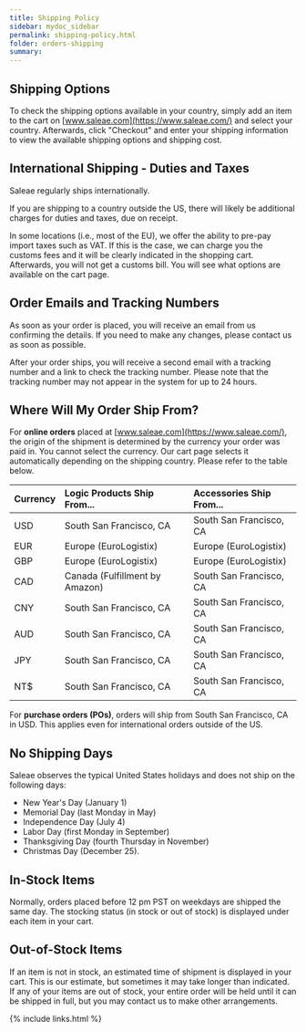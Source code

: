 ```yaml
---
title: Shipping Policy
sidebar: mydoc_sidebar
permalink: shipping-policy.html
folder: orders-shipping
summary:
---
```


## Shipping Options

To check the shipping options available in your country, simply add an item to the cart on [www.saleae.com](https://www.saleae.com/) and select your country. Afterwards, click "Checkout" and enter your shipping information to view the available shipping options and shipping cost.

## International Shipping - Duties and Taxes

Saleae regularly ships internationally.

If you are shipping to a country outside the US, there will likely be additional charges for duties and taxes, due on receipt. 

In some locations \(i.e., most of the EU\), we offer the ability to pre-pay import taxes such as VAT. If this is the case, we can charge you the customs fees and it will be clearly indicated in the shopping cart. Afterwards, you will not get a customs bill. You will see what options are available on the cart page.

## Order Emails and Tracking Numbers

As soon as your order is placed, you will receive an email from us confirming the details. If you need to make any changes, please contact us as soon as possible.

After your order ships, you will receive a second email with a tracking number and a link to check the tracking number. Please note that the tracking number may not appear in the system for up to 24 hours.

## Where Will My Order Ship From?

For **online orders** placed at [www.saleae.com](https://www.saleae.com/), the origin of the shipment is determined by the currency your order was paid in. You cannot select the currency. Our cart page selects it automatically depending on the shipping country. Please refer to the table below.

| Currency | Logic Products Ship From... | Accessories Ship From... |
| :--- | :--- | :--- |
| USD | South San Francisco, CA | South San Francisco, CA |
| EUR | Europe \(EuroLogistix\) | Europe \(EuroLogistix\) |
| GBP | Europe \(EuroLogistix\) | Europe \(EuroLogistix\) |
| CAD | Canada \(Fulfillment by Amazon\) | South San Francisco, CA |
| CNY | South San Francisco, CA | South San Francisco, CA |
| AUD | South San Francisco, CA | South San Francisco, CA |
| JPY | South San Francisco, CA | South San Francisco, CA |
| NT$ | South San Francisco, CA | South San Francisco, CA |

For **purchase orders \(POs\)**, orders will ship from South San Francisco, CA in USD. This applies even for international orders outside of the US.

## No Shipping Days

Saleae observes the typical United States holidays and does not ship on the following days:

* New Year's Day \(January 1\)
* Memorial Day \(last Monday in May\)
* Independence Day \(July 4\)
* Labor Day \(first Monday in September\)
* Thanksgiving Day \(fourth Thursday in November\)
* Christmas Day \(December 25\).

## In-Stock Items

Normally, orders placed before 12 pm PST on weekdays are shipped the same day. The stocking status \(in stock or out of stock\) is displayed under each item in your cart.

## Out-of-Stock Items

If an item is not in stock, an estimated time of shipment is displayed in your cart. This is our estimate, but sometimes it may take longer than indicated. If any of your items are out of stock, your entire order will be held until it can be shipped in full, but you may contact us to make other arrangements.

{% include links.html %}